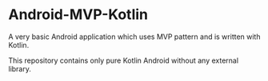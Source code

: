 # Android-MVP-Kotlin
A very basic Android application which uses MVP pattern and is written with Kotlin.

This repository contains only pure Kotlin Android without any external library.
